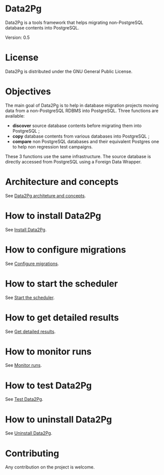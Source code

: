 Data2Pg
=======

Data2Pg is a tools framework that helps migrating non-PostgreSQL database contents into PostgreSQL.

Version: 0.5

# License

Data2Pg is distributed under the GNU General Public License.

# Objectives

The main goal of Data2Pg is to help in database migration projects moving data from a non-PostgreSQL RDBMS into PostgreSQL. Three functions are available:

 * **discover** source database contents before migrating them into PostgreSQL ;
 * **copy** database contents from various databases into PostgreSQL ;
 * **compare** non PostgreSQL databases and their equivalent Postgres one to help non regression test campaigns.

These 3 functions use the same infrastructure. The source database is directly accessed from PostgreSQL using a Foreign Data Wrapper.

# Architecture and concepts

See [Data2Pg architeture and concepts](doc/architectureConcept.md).

# How to install Data2Pg

See [Install Data2Pg](doc/install.md).

# How to configure migrations

See [Configure migrations](doc/configureMigration.md).

# How to start the scheduler

See [Start the scheduler](doc/startScheduler.md).

# How to get detailed results

See [Get detailed results](doc/getDetailedResults.md).

# How to monitor runs

See [Monitor runs](doc/monitorRuns.md).

# How to test Data2Pg

See [Test Data2Pg](doc/test.md).

# How to uninstall Data2Pg

See [Uninstall Data2Pg](doc/uninstall.md).

# Contributing

Any contribution on the project is welcome.

